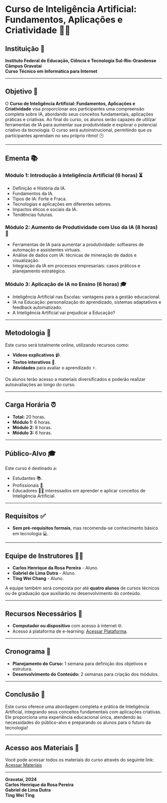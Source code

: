 # Curso de Inteligência Artificial: Fundamentos, Aplicações e Criatividade 🤖✨

## Instituição 🏫
**Instituto Federal de Educação, Ciência e Tecnologia Sul-Rio-Grandense**  
**Câmpus Gravataí**  
**Curso Técnico em Informática para Internet**

---

## Objetivo 🎯

O **Curso de Inteligência Artificial: Fundamentos, Aplicações e Criatividade** visa proporcionar aos participantes uma compreensão completa sobre IA, abordando seus conceitos fundamentais, aplicações práticas e criativas. Ao final do curso, os alunos serão capazes de utilizar ferramentas de IA para aumentar sua produtividade e explorar o potencial criativo da tecnologia. O curso será autoinstrucional, permitindo que os participantes aprendam no seu próprio ritmo! 🕒

---

## Ementa 📚

### Módulo 1: Introdução à Inteligência Artificial (6 horas) ⏳
- Definição e História da IA.
- Fundamentos da IA.
- Tipos de IA: Forte e Fraca.
- Tecnologias e aplicações em diferentes setores.
- Impactos éticos e sociais da IA.
- Tendências futuras.

### Módulo 2: Aumento de Produtividade com Uso da IA (8 horas) 💼
- Ferramentas de IA para aumentar a produtividade: softwares de automação e assistentes virtuais.
- Análise de dados com IA: técnicas de mineração de dados e visualização.
- Integração da IA em processos empresariais: casos práticos e planejamento estratégico.

### Módulo 3: Aplicação de IA no Ensino (6 horas) 🎓
- Inteligência Artificial nas Escolas: vantagens para a gestão educacional.
- IA na Educação: personalização do aprendizado, sistemas adaptativos e feedback automatizado.
- A Inteligência Artificial vai prejudicar a Educação?

---

## Metodologia 📖

Este curso será totalmente online, utilizando recursos como:
- **Vídeos explicativos** 📹.
- **Textos interativos** 📝.
- **Atividades** para avaliar o aprendizado ⚡.

Os alunos terão acesso a materiais diversificados e poderão realizar autoavaliações ao longo do curso.

---

## Carga Horária ⏰

- **Total:** 20 horas.
- **Módulo 1:** 6 horas.
- **Módulo 2:** 8 horas.
- **Módulo 3:** 6 horas.

---

## Público-Alvo 🎓

Este curso é destinado a:
- Estudantes 📚.
- Profissionais 💼.
- Educadores 👩‍🏫 interessados em aprender e aplicar conceitos de Inteligência Artificial.

---

## Requisitos ✅

- **Sem pré-requisitos formais**, mas recomenda-se conhecimento básico em tecnologia 💻.

---

## Equipe de Instrutores 👨‍🏫

- **Carlos Henrique da Rosa Pereira** - Aluno.
- **Gabriel de Lima Dutra** - Aluno.
- **Ting Wei Chang** - Aluno.

A equipe também será composta por até **quatro alunos** de cursos técnicos ou de graduação que auxiliarão no desenvolvimento do conteúdo.

---

## Recursos Necessários 🔧

- **Computador ou dispositivo** com acesso à internet 🌐.
- Acesso à plataforma de e-learning: [Acessar Plataforma](https://lim571.github.io/Plataforma-IA/curso.html).

---

## Cronograma 📅

- **Planejamento do Curso:** 1 semana para definição dos objetivos e estrutura.
- **Desenvolvimento do Conteúdo:** 2 semanas para criação dos módulos.

---

## Conclusão 🎉

Este curso oferece uma abordagem completa e prática de Inteligência Artificial, integrando seus conceitos fundamentais com aplicações criativas. Ele proporciona uma experiência educacional única, atendendo às necessidades do público-alvo e preparando os alunos para o futuro da tecnologia!

---

## Acesso aos Materiais 📂

Você pode acessar todos os materiais do curso através do seguinte link:  
[Acessar Materiais](https://drive.google.com/drive/folders/1kADb8hmq3RkammX2ZLNaijLoWu5inZvX?usp=sharing)

---

**Gravataí, 2024**  
**Carlos Henrique da Rosa Pereira**  
**Gabriel de Lima Dutra**  
**Ting Wei Ting**
